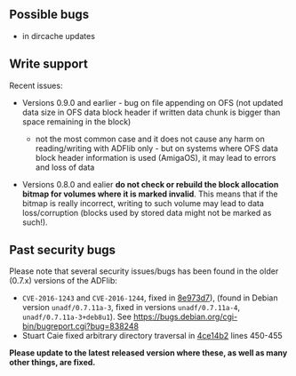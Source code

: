 
## Possible bugs
- in dircache updates


## Write support
Recent issues:

- Versions 0.9.0 and earlier - bug on file appending on OFS (not updated data
  size in OFS data block header if written data chunk is bigger than space
  remaining in the block)
  - not the most common case and it does not cause any harm on reading/writing
    with ADFlib only - but on systems where OFS data block header information
	is used	(AmigaOS), it may lead to errors and loss of data

- Versions 0.8.0 and ealier **do not check or rebuild the block allocation
  bitmap for volumes where it is marked invalid**. This means that if
  the bitmap is really incorrect, writing to such volume may lead to data
  loss/corruption (blocks used by stored data might not be marked as such!).


## Past security bugs

Please note that several security issues/bugs has been found in the older (0.7.x)
versions of the ADFlib:
- `CVE-2016-1243` and `CVE-2016-1244`, fixed in
[8e973d7](https://github.com/adflib/ADFlib/commit/8e973d7b894552c3a3de0ccd2d1e9cb0b8e618dd)),
(found in Debian version `unadf/0.7.11a-3`, fixed in versions `unadf/0.7.11a-4`,
`unadf/0.7.11a-3+deb8u1`). See https://bugs.debian.org/cgi-bin/bugreport.cgi?bug=838248
- Stuart Caie fixed arbitrary directory traversal in
[4ce14b2](https://github.com/adflib/ADFlib/commit/4ce14b2a8b6db84954cf9705459eafebabecf3e4)
lines 450-455

**Please update to the latest released version where these,
as well as many other things, are fixed.**
